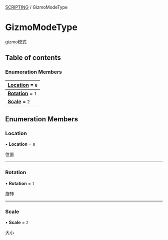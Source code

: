 [SCRIPTING](../groups/SCRIPTING.SCRIPTING.md) / GizmoModeType

# GizmoModeType <Badge type="tip" text="Enumeration" /> <Score text="GizmoModeType" />

gizmo模式

## Table of contents

### Enumeration Members <Score text="Enumeration" /> 
| **[Location](mw.GizmoModeType.md#location)** = ``0``  |
| :----- |
| **[Rotation](mw.GizmoModeType.md#rotation)** = ``1`` |
| **[Scale](mw.GizmoModeType.md#scale)** = ``2`` |

## Enumeration Members

### Location <Score text="Location" /> 

• **Location** = ``0``

位置

___

### Rotation <Score text="Rotation" /> 

• **Rotation** = ``1``

旋转

___

### Scale <Score text="Scale" /> 

• **Scale** = ``2``

大小
